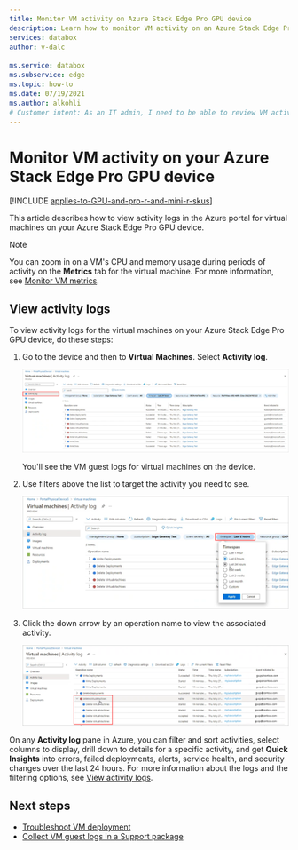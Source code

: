 ```yaml
---
title: Monitor VM activity on Azure Stack Edge Pro GPU device
description: Learn how to monitor VM activity on an Azure Stack Edge Pro GPU device in the Azure portal.
services: databox
author: v-dalc

ms.service: databox
ms.subservice: edge
ms.topic: how-to
ms.date: 07/19/2021
ms.author: alkohli
# Customer intent: As an IT admin, I need to be able to review VM activity in real-time for the compute workloads on my Azure Stack Edge Pro GPU device.
---
```


# Monitor VM activity on your Azure Stack Edge Pro GPU device

[!INCLUDE [applies-to-GPU-and-pro-r-and-mini-r-skus](../../includes/azure-stack-edge-applies-to-gpu-pro-r-mini-r-sku.md)]

This article describes how to view activity logs in the Azure portal for virtual machines on your Azure Stack Edge Pro GPU device.

> [!NOTE]
> You can zoom in on a VM's CPU and memory usage during periods of activity on the **Metrics** tab for the virtual machine. For more information, see [Monitor VM metrics](azure-stack-edge-gpu-monitor-virtual-machine-metrics.md).

## View activity logs

To view activity logs for the virtual machines on your Azure Stack Edge Pro GPU device, do these steps:

1. Go to the device and then to **Virtual Machines**. Select **Activity log**.

    ![Screenshot showing the Activity logs view for virtual machines on an Azure Stack Edge device in the Azure portal](./media/azure-stack-edge-gpu-monitor-virtual-machine-activity/activity-log-01.png)<!--Shoot a new screen: Larger text; clearer. Lightbox treatment? Remove all MS info.-->

    You'll see the VM guest logs for virtual machines on the device.

1. Use filters above the list to target the activity you need to see.

    ![Screenshot showing the Timespan filter for Activity for virtual machines on an Azure Stack Edge device in the Azure portal](./media/azure-stack-edge-gpu-monitor-virtual-machine-activity/activity-log-02.png)<!--Reshoot to remove pointer. Lightbox treatment?-->

1. Click the down arrow by an operation name to view the associated activity.

    ![Screenshot showing Activity logs view for virtual machines on an Azure Stack Edge device](./media/azure-stack-edge-gpu-monitor-virtual-machine-activity/activity-log-03.png)<!--Reshoot to remove pointer. May be able to replace drop-down only.-->

On any **Activity log** pane in Azure, you can filter and sort activities, select columns to display, drill down to details for a specific activity, and get **Quick Insights** into errors, failed deployments, alerts, service health, and security changes over the last 24 hours. For more information about the logs and the filtering options, see [View activity logs](/azure/azure-resource-manager/management/view-activity-logs).

## Next steps

- [Troubleshoot VM deployment](azure-stack-edge-gpu-troubleshoot-virtual-machine-provisioning.md)
- [Collect VM guest logs in a Support package](azure-stack-edge-gpu-collect-virtual-machine-guest-logs.md)